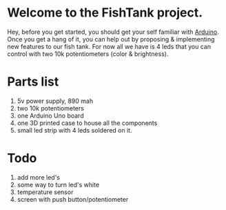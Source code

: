 # Welcome to the FishTank project.

Hey, before you get started, you should get your self familiar with [Arduino](https://www.arduino.cc/). Once you get a hang of it, you can help out by proposing & implementing new features to our fish tank. For now all we have is 4 leds that you can control with two 10k potentiometers (color & brightness). 


# Parts list

 1. 5v power supply, 890 mah
 2. two 10k potentiometers
 3. one Arduino Uno board
 4. one 3D printed case to house all the components
 5. small led strip with 4 leds soldered on it.

# Todo

 1. add more led's
 2. some way to turn led's white
 3. temperature sensor
 4. screen with push button/potentiometer
